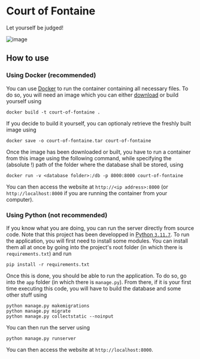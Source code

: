 # Court of Fontaine

Let yourself be judged!

![image](https://github.com/SoleilVermeil/court-of-fontaine/assets/100100316/0f0b9cdd-7ddd-4806-8a12-7473e0a39ee6) 

## How to use

### Using Docker (recommended)

You can use [Docker](https://www.docker.com) to run the container containing all necessary files. To do so, you will need an image which you can either [download](https://github.com/SoleilVermeil/court-of-fontaine/releases/latest) or build yourself using
```
docker build -t court-of-fontaine .
```
If you decide to build it yourself, you can optionaly retrieve the freshly built image using
```
docker save -o court-of-fontaine.tar court-of-fontaine
```
Once the image has been downloaded or built, you have to run a container from this image using the following command, while specifying the (absolute !) path of the folder where the database shall be stored, using
```
docker run -v <database folder>:/db -p 8000:8000 court-of-fontaine
```

You can then access the website at `http://<ip address>:8000` (or `http://localhost:8000` if you are running the container from your computer).

### Using Python (not recommended)

If you know what you are doing, you can run the server directly from source code. Note that this project has been developped in [Python `3.11.7`](https://www.python.org/downloads/release/python-3117/). To run the application, you will first need to install some modules. You can install them all at once by going into the project's root folder (in which there is `requirements.txt`) and run
```
pip install -r requirements.txt
```
Once this is done, you should be able to run the application. To do so, go into the `app` folder (in which there is `manage.py`). From there, if it is your first time executing this code, you will have to build the database and some other stuff using
```
python manage.py makemigrations
python manage.py migrate
python manage.py collectstatic --noinput
```
You can then run the server using
```
python manage.py runserver
```
You can then access the website at `http://localhost:8000`.

